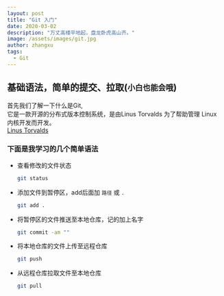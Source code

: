 ```yaml
---
layout: post
title: "Git 入门"
date: 2020-03-02
description: "万丈高楼平地起，盘龙卧虎高山齐。"
image: /assets/images/git.jpg
author: zhangxu
tags:
  - Git
---
```


## 基础语法，简单的提交、拉取(`小白也能会哦`)

首先我们了解一下什么是Git,  
它是一款开源的分布式版本控制系统，是由Linus Torvalds 为了帮助管理 Linux 内核开发而开发。  
[Linus Torvalds](https://baike.baidu.com/item/%E6%9E%97%E7%BA%B3%E6%96%AF%C2%B7%E6%9C%AC%E7%BA%B3%E7%AC%AC%E5%85%8B%E7%89%B9%C2%B7%E6%89%98%E7%93%A6%E5%85%B9/1034429?fromtitle=Linus%20Torvalds&fromid=9336769)

### 下面是我学习的几个简单语法

- 查看修改的文件状态
    ```bash
    git status  
    ```
- 添加文件到暂停区，add后面加 `路径` 或 `.`
    ```bash
    git add .
    ```
- 将暂停区的文件推送至本地仓库，记的加上名字
    ```bash
    git commit -am ""
    ```
- 将本地仓库的文件上传至远程仓库
    ```bash
    git push
    ```
- 从远程仓库拉取文件至本地仓库
    ```bash
    git pull
    ```

